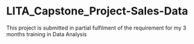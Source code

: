 # LITA_Capstone_Project-Sales-Data
This project is submitted in partial fulfilment of the requirement for my 3 months training in Data Analysis
